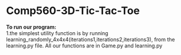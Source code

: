 # Comp560-3D-Tic-Tac-Toe

**To run our program:** \
1.the simplest utility function is by running learning_randomly_4x4x4(iterations1,iterations2,iterations3), from the learning.py file. All our functions are in Game.py and learning.py


